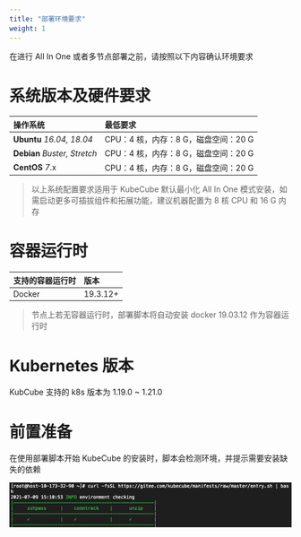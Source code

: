 ```yaml
---
title: "部署环境要求"
weight: 1
---
```

在进行 All In One 或者多节点部署之前，请按照以下内容确认环境要求

# 系统版本及硬件要求

| 操作系统                     | 最低要求                             |
| :--------------------------- | :----------------------------------- |
| **Ubuntu** *16.04, 18.04*    | CPU：4 核，内存：8 G，磁盘空间：20 G |
| **Debian** *Buster, Stretch* | CPU：4 核，内存：8 G，磁盘空间：20 G |
| **CentOS** *7*.x             | CPU：4 核，内存：8 G，磁盘空间：20 G |

> 以上系统配置要求适用于 KubeCube 默认最小化 All In One 模式安装，如需启动更多可插拔组件和拓展功能，建议机器配置为 8 核 CPU 和 16 G 内存

# 容器运行时

| 支持的容器运行时 | 版本     |
| :--------------- | :------- |
| Docker           | 19.3.12+ |

> 节点上若无容器运行时，部署脚本将自动安装 docker 19.03.12 作为容器运行时

# Kubernetes 版本
KubCube 支持的 k8s 版本为 1.19.0 ~ 1.21.0

# 前置准备

在使用部署脚本开始 KubeCube 的安装时，脚本会检测环境，并提示需要安装缺失的依赖

![env-check](static/imgs/installation-guide/requirement/env-check.png)